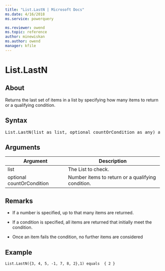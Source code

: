 ```yaml
---
title: "List.LastN | Microsoft Docs"
ms.date: 4/16/2018
ms.service: powerquery

ms.reviewer: owend
ms.topic: reference
author: minewiskan
ms.author: owend
manager: kfile
---
```

# List.LastN

  
## About  
Returns the last set of items in a list by specifying how many items to return or a qualifying condition.  
  
## Syntax

<pre>
List.LastN(list as list, optional countOrCondition as any) as any  
</pre>
  
## Arguments  
  
|Argument|Description|  
|------------|---------------|  
|list|The List to check.|  
|optional countOrCondition|Number items to return or a qualifying condition.|  
  
## <a name="__toc360789241"></a>Remarks  
  
-   If a number is specified, up to that many items are returned.  
  
-   If a condition is specified, all items are returned that initially meet the condition.  
  
-   Once an item fails the condition, no further items are considered  
  
## Example  
  
```powerquery-m
List.LastN({3, 4, 5, -1, 7, 8, 2},1) equals  { 2 }  
```  

